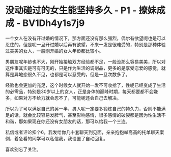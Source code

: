 # 没动碰过的女生能坚持多久 - P1 - 撩妹成成 - BV1Dh4y1s7j9

一个女人在没有开过婚的情况下，那方面还没有那么强烈，偶尔有欲望呢也是可以忍住的，但是呢一旦开过婚以后再有欲望，不来一发是很难受的，特别是那种体验过美美的女人，一般刚开婚的女人年龄都比较小。

男朋友呢年龄也不大，刚开始接触双方经验都不足，一般没那么容易美美，所以对这件事其实是可有可无的，只是作为生活的调剂品，更多的是享受恋爱的感觉，就算是异地恋很久不见，也都是可以忍受的，但是一旦次数多了。

经验也会更加的充足，这个时候女人就开始一发不可收拾了，性呢已经变成了生活的必需品，特别是30岁以上的女人，正是身体的巅峰时期，每天都要都不会嫌多，如果对方不给力就会忍不了，可能呢还会自己去解决。

所以为了可以满足自己的另一半，男人呢一定要多锻炼自己的持久力，否则不能满足的话，就会比较容易发脾气，甚至影响感情，很多感情的破裂都是因为性生活不和谐，那如果现在你还没有女朋友的话，那可以给我一个三连。

私信或者评论扣个6，我发给你几十套聊天到见面，亲亲抱抱举高高的托单聊天案例，着急看的同学可以私信我，我设置了自动回复。

喜欢别忘了关注。